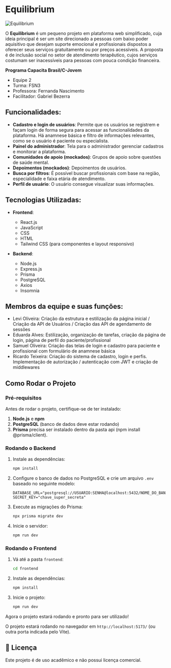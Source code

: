 # Equilibrium

![Equilibrium](https://github.com/user-attachments/assets/0a19e049-a198-4b5d-85a4-6315f36bd8d4)

O **Equilibrium** é um pequeno projeto em plataforma web simplificado, cuja ideia principal é ser um site direcionado a pessoas com baixo poder aquisitivo que desejam suporte emocional e profissionais dispostos a oferecer seus serviços gratuitamente ou por preços acessíveis. A proposta é de inclusão social no setor de atendimento terapêutico, cujos serviços costumam ser inacessíveis para pessoas com pouca condição financeira.


**Programa Capacita Brasil/C-Jovem**
- Equipe 2
- Turma: FSN3
- Professora: Fernanda Nascimento
- Facilitador: Gabriel Bezerra

## Funcionalidades:

- **Cadastro e login de usuários**: Permite que os usuários se registrem e façam login de forma segura para acessar as funcionalidades da plataforma. Há anamnese básica e filtro de informações relevantes, como se o usuário é paciente ou especialista.
- **Painel do administrador**: Tela para o administrador gerenciar cadastros e monitorar a plataforma.
- **Comunidades de apoio (mockados)**: Grupos de apoio sobre questões de saúde mental.
- **Depoimentos (mockados)**: Depoimentos de usuários.
- **Busca por filtros**: É possível buscar profissionais com base na região, especialidade e faixa etária de atendimento.
- **Perfil de usuário**: O usuário consegue visualizar suas informações.

## Tecnologias Utilizadas:

- **Frontend**:
  - React.js
  - JavaScript
  - CSS
  - HTML
  - Tailwind CSS (para componentes e layout responsivo)
 
- **Backend**:
  - Node.js
  - Express.js
  - Prisma
  - PostgreSQL
  - Axios
  - Insomnia

## Membros da equipe e suas funções:
  - Levi Oliveira: Criação da estrutura e estilização da página inicial / Criação da API de Usuários / Criação das API de agendamento de sessões
  - Eduarda Alves: Estilização, organização de tarefas, criação da página de login, página de perfil do paciente/profissional
  - Samuel Oliveira: Criação das telas de login e cadastro para paciente e profissional com formulário de anamnese básica
  - Ricardo Teixeira: Criação do sistema de cadastro, login e perfis. Implementação de autorização / autenticação com JWT e criação de middlewares

## Como Rodar o Projeto

### **Pré-requisitos**
Antes de rodar o projeto, certifique-se de ter instalado:
1. **Node.js** e **npm**
2. **PostgreSQL** (banco de dados deve estar rodando)
3. **Prisma** precisa ser instalado dentro da pasta api (npm install @prisma/client).

### **Rodando o Backend**
1. Instale as dependências:
   ```sh
   npm install
   ```
2. Configure o banco de dados no PostgreSQL e crie um arquivo `.env` baseado no seguinte modelo:
   ```env
   DATABASE_URL="postgresql://USUARIO:SENHA@localhost:5432/NOME_DO_BANCO"
   SECRET_KEY="chave_super_secreta"
   ```
3. Execute as migrações do Prisma:
   ```sh
   npx prisma migrate dev
   ```
4. Inicie o servidor:
   ```sh
   npm run dev
   ```

### **Rodando o Frontend**
1. Vá até a pasta `frontend`:
   ```sh
   cd frontend
   ```
2. Instale as dependências:
   ```sh
   npm install
   ```
3. Inicie o projeto:
   ```sh
   npm run dev
   ```

Agora o projeto estará rodando e pronto para ser utilizado!


O projeto estará rodando no navegador em `http://localhost:5173/` (ou outra porta indicada pelo Vite).

## 📜 Licença

Este projeto é de uso acadêmico e não possui licença comercial.

